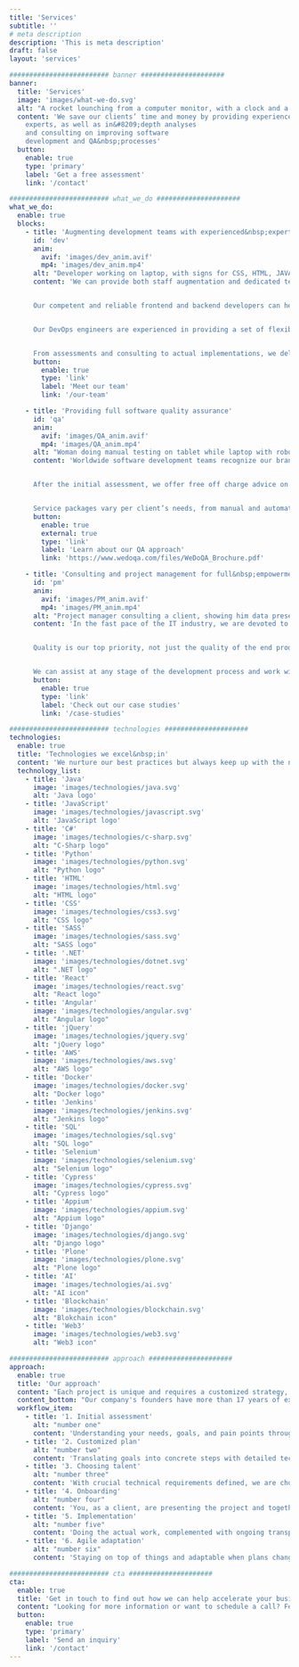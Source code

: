 ```yaml
---
title: 'Services'
subtitle: ''
# meta description
description: 'This is meta description'
draft: false
layout: 'services'

######################### banner #####################
banner:
  title: 'Services'
  image: 'images/what-we-do.svg'
  alt: "A rocket lounching from a computer monitor, with a clock and a calendar on the wall."
  content: 'We save our clients’ time and money by providing experienced and devoted
    experts, as well as in&#8209;depth analyses
    and consulting on improving software
    development and QA&nbsp;processes'
  button:
    enable: true
    type: 'primary'
    label: 'Get a free assessment'
    link: '/contact'

######################### what_we_do #####################
what_we_do:
  enable: true
  blocks:
    - title: 'Augmenting development teams with experienced&nbsp;experts'
      id: 'dev'
      anim:
        avif: 'images/dev_anim.avif'
        mp4: 'images/dev_anim.mp4'
      alt: "Developer working on laptop, with signs for CSS, HTML, JAVA and JS around him."
      content: 'We can provide both staff augmentation and dedicated teams, depending on your&nbsp;needs.


      Our competent and reliable frontend and backend developers can help your ideas come to life and create top quality web&nbsp;solutions.


      Our DevOps engineers are experienced in providing a set of flexible services designed to enable you to build and deliver products faster and more&nbsp;reliably.


      From assessments and consulting to actual implementations, we deliver the most powerful development&nbsp;solutions.'
      button:
        enable: true
        type: 'link'
        label: 'Meet our team'
        link: '/our-team'

    - title: 'Providing full software quality assurance'
      id: 'qa'
      anim:
        avif: 'images/QA_anim.avif'
        mp4: 'images/QA_anim.mp4'
      alt: "Woman doing manual testing on tablet while laptop with robot hand with magnifying glass is doing automation testing, finding a bug in the code."
      content: 'Worldwide software development teams recognize our brand, [WeDoQA](https://www.wedoqa.com), as a reputable international supplier of QA services. Our experience with a variety of technologies guarantees that you have access to the finest options for any type of&nbsp;project.


      After the initial assessment, we offer free off charge advice on the best way to incorporate QA into your development process. With our dedication to clear communication, we know the questions to ask to hit the ground&nbsp;running.


      Service packages vary per client’s needs, from manual and automated quality assurance, QA lead, project consulting to full project&nbsp;management.'
      button:
        enable: true
        external: true
        type: 'link'
        label: 'Learn about our QA approach'
        link: 'https://www.wedoqa.com/files/WeDoQA_Brochure.pdf'

    - title: 'Consulting and project management for full&nbsp;empowerment'
      id: 'pm'
      anim:
        avif: 'images/PM_anim.avif'
        mp4: 'images/PM_anim.mp4'
      alt: "Project manager consulting a client, showing him data presented through graphs and charts."
      content: 'In the fast pace of the IT industry, we are devoted to helping our clients use their resources as efficiently as&nbsp;possible.


      Quality is our top priority, not just the quality of the end product but also the quality of the entire process and collaboration. We are passionate about making your ideas come to life while taking the business side of the project into account&nbsp;too.


      We can assist at any stage of the development process and work with your team within any type of project management methodology including Agile, Scrum, Kanban, and&nbsp;traditional.'
      button:
        enable: true
        type: 'link'
        label: 'Check out our case studies'
        link: '/case-studies'

######################### technologies #####################
technologies:
  enable: true
  title: 'Technologies we excel&nbsp;in'
  content: 'We nurture our best practices but always keep up with the newest&nbsp;technologies.'
  technology_list:
    - title: 'Java'
      image: 'images/technologies/java.svg'
      alt: 'Java logo'
    - title: 'JavaScript'
      image: 'images/technologies/javascript.svg'
      alt: 'JavaScript logo'
    - title: 'C#'
      image: 'images/technologies/c-sharp.svg'
      alt: "C-Sharp logo"
    - title: 'Python'
      image: 'images/technologies/python.svg'
      alt: "Python logo"
    - title: 'HTML'
      image: 'images/technologies/html.svg'
      alt: "HTML logo"
    - title: 'CSS'
      image: 'images/technologies/css3.svg'
      alt: "CSS logo"
    - title: 'SASS'
      image: 'images/technologies/sass.svg'
      alt: "SASS logo"
    - title: '.NET'
      image: 'images/technologies/dotnet.svg'
      alt: ".NET logo"
    - title: 'React'
      image: 'images/technologies/react.svg'
      alt: "React logo"
    - title: 'Angular'
      image: 'images/technologies/angular.svg'
      alt: "Angular logo"
    - title: 'jQuery'
      image: 'images/technologies/jquery.svg'
      alt: "jQuery logo"
    - title: 'AWS'
      image: 'images/technologies/aws.svg'
      alt: "AWS logo"
    - title: 'Docker'
      image: 'images/technologies/docker.svg'
      alt: "Docker logo"
    - title: 'Jenkins'
      image: 'images/technologies/jenkins.svg'
      alt: "Jenkins logo"
    - title: 'SQL'
      image: 'images/technologies/sql.svg'
      alt: "SQL logo"
    - title: 'Selenium'
      image: 'images/technologies/selenium.svg'
      alt: "Selenium logo"
    - title: 'Cypress'
      image: 'images/technologies/cypress.svg'
      alt: "Cypress logo"
    - title: 'Appium'
      image: 'images/technologies/appium.svg'
      alt: "Appium logo"
    - title: 'Django'
      image: 'images/technologies/django.svg'
      alt: "Django logo"
    - title: 'Plone'
      image: 'images/technologies/plone.svg'
      alt: "Plone logo"
    - title: 'AI'
      image: 'images/technologies/ai.svg'
      alt: "AI icon"
    - title: 'Blockchain'
      image: 'images/technologies/blockchain.svg'
      alt: "Blokchain icon"
    - title: 'Web3'
      image: 'images/technologies/web3.svg'
      alt: "Web3 icon"

######################### approach #####################
approach:
  enable: true
  title: 'Our approach'
  content: "Each project is unique and requires a customized strategy, but what guides us through every communication and relationship is our in&#8209;depth domain experience, thoroughness in everything we do, transparency, and taking the human aspect into account. These are just a few of the [values](/our-story#values) we uphold and live by every&nbsp;day."
  content_bottom: "Our company's founders have more than 17 years of experience in each stage of the development and testing processes and are proficient in the procedures themselves. They are the ones who go through all the motions of an initial meeting, assessment, planning, and choosing the perfect team for&nbsp;you."
  workflow_item:
    - title: '1. Initial assessment'
      alt: "number one"
      content: 'Understanding your needs, goals, and pain points through a detailed interview and in&#8209;depth&nbsp;research'
    - title: '2. Customized plan'
      alt: "number two"
      content: 'Translating goals into concrete steps with detailed technical specifications, based on our&nbsp;expertise'
    - title: '3. Choosing talent'
      alt: "number three"
      content: 'With crucial technical requirements defined, we are choosing the most suitable talent for your&nbsp;project'
    - title: '4. Onboarding'
      alt: "number four"
      content: 'You, as a client, are presenting the project and together we are defining the specific tasks that will be&nbsp;performed'
    - title: '5. Implementation'
      alt: "number five"
      content: 'Doing the actual work, complemented with ongoing transparent communication and regular&nbsp;reporting'
    - title: '6. Agile adaptation'
      alt: "number six"
      content: 'Staying on top of things and adaptable when plans change, whether it is about the requirements or the team&nbsp;structure'

######################### cta #####################
cta:
  enable: true
  title: 'Get in touch to find out how we can help accelerate your business&nbsp;growth'
  content: "Looking for more information or want to schedule a call? Feel free to contact us, and we will follow up with you as soon as&nbsp;possible."
  button:
    enable: true
    type: 'primary'
    label: 'Send an inquiry'
    link: '/contact'
---
```

